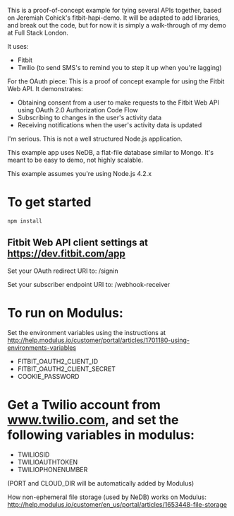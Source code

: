 This is a proof-of-concept example for tying several APIs together, based on Jeremiah Cohick's fitbit-hapi-demo.  It will be adapted to add libraries, and break out the code, but for now it is simply a walk-through of my demo at Full Stack London.

It uses:
- Fitbit
- Twilio (to send SMS's to remind you to step it up when you're lagging)

For the OAuth piece:
This is a proof of concept example for using the Fitbit Web API. It demonstrates:
- Obtaining consent from a user to make requests to the Fitbit Web API using OAuth 2.0 Authorization Code Flow
- Subscribing to changes in the user's activity data
- Receiving notifications when the user's activity data is updated

I'm serious. This is not a well structured Node.js application.

This example app uses NeDB, a flat-file database similar to Mongo. It's meant to be easy to demo, not highly scalable.

This example assumes you're using Node.js 4.2.x

# To get started

`npm install`

## Fitbit Web API client settings at https://dev.fitbit.com/app

Set your OAuth redirect URI to:
<your server here>/signin

Set your subscriber endpoint URI to:
<your server here>/webhook-receiver


# To run on Modulus:

Set the environment variables using the instructions at http://help.modulus.io/customer/portal/articles/1701180-using-environments-variables
* FITBIT_OAUTH2_CLIENT_ID
* FITBIT_OAUTH2_CLIENT_SECRET
* COOKIE_PASSWORD

# Get a Twilio account from www.twilio.com, and set the following variables in modulus:
* TWILIOSID
* TWILIOAUTHTOKEN
* TWILIOPHONENUMBER

(PORT and CLOUD_DIR will be automatically added by Modulus)

How non-ephemeral file storage (used by NeDB) works on Modulus:
http://help.modulus.io/customer/en_us/portal/articles/1653448-file-storage
